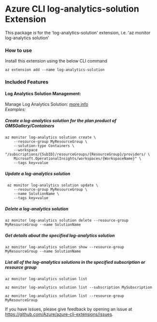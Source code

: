 # Azure CLI log-analytics-solution Extension #
This package is for the 'log-analytics-solution' extension, i.e. 'az monitor log-analytics solution'

### How to use ###
Install this extension using the below CLI command
```
az extension add --name log-analytics-solution
```

### Included Features
#### Log Analytics Solution Management:
Manage Log Analytics Solution: [more info](https://docs.microsoft.com/en-us/azure/azure-monitor/insights/solutions) \
*Examples:*

##### Create a log-analytics solution for the plan product of OMSGallery/Containers
```
az monitor log-analytics solution create \
    --resource-group MyResourceGroup \
    --solution-type Containers \
    --workspace "/subscriptions/{SubID}/resourceGroups/{ResourceGroup}/providers/ \
    Microsoft.OperationalInsights/workspaces/{WorkspaceName}" \
    --tags key=value
```

##### Update a log-analytics solution
```
 az monitor log-analytics solution update \
    --resource-group MyResourceGroup \
    --name SolutionName \
    --tags key=value
```

##### Delete a log-analytics solution
```
az monitor log-analytics solution delete --resource-group MyResourceGroup --name SolutionName
```

##### Get details about the specified log-analytics solution
```
az monitor log-analytics solution show --resource-group MyResourceGroup --name SolutionName
```

##### List all of the log-analytics solutions in the specified subscription or resource group
```
az monitor log-analytics solution list
```
```
az monitor log-analytics solution list --subscription MySubscription
```
```
az monitor log-analytics solution list --resource-group MyResourceGroup
```

If you have issues, please give feedback by opening an issue at https://github.com/Azure/azure-cli-extensions/issues.
